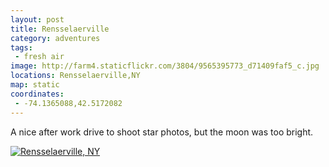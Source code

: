 ```yaml
---
layout: post
title: Rensselaerville
category: adventures
tags: 
 - fresh air
image: http://farm4.staticflickr.com/3804/9565395773_d71409faf5_c.jpg
locations: Rensselaerville,NY
map: static
coordinates:
 - -74.1365088,42.5172082
---
```


A nice after work drive to shoot star photos, but the moon was too bright.

<div class="photos">
<a href="http://www.flickr.com/photos/91218249@N05/9565395773/" title="Rensselaerville, NY by katydecorah, on Flickr"><img src="http://farm4.staticflickr.com/3804/9565395773_d71409faf5_c.jpg" class="pop-out" alt="Rensselaerville, NY"></a>
</div>